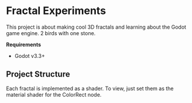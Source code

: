 # Fractal Experiments

This project is about making cool 3D fractals and learning about the Godot game engine. 2 birds with one stone.

**Requirements**
- Godot v3.3+

## Project Structure

Each fractal is implemented as a shader. To view, just set them as the material shader for the ColorRect node.
